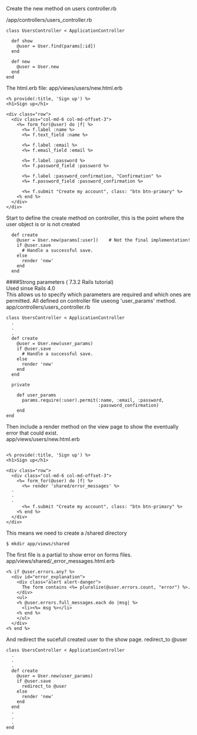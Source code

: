 Create the new method on users controller.rb

/app/controllers/users_controller.rb   
```  
class UsersController < ApplicationController

  def show
    @user = User.find(params[:id])
  end

  def new
    @user = User.new
  end
end
```  

The html.erb file:
app/views/users/new.html.erb   
```   
<% provide(:title, 'Sign up') %>
<h1>Sign up</h1>

<div class="row">
  <div class="col-md-6 col-md-offset-3">
    <%= form_for(@user) do |f| %>
      <%= f.label :name %>
      <%= f.text_field :name %>

      <%= f.label :email %>
      <%= f.email_field :email %>

      <%= f.label :password %>
      <%= f.password_field :password %>

      <%= f.label :password_confirmation, "Confirmation" %>
      <%= f.password_field :password_confirmation %>

      <%= f.submit "Create my account", class: "btn btn-primary" %>
    <% end %>
  </div>
</div>

```   

Start to define the create method on controller, this is the point where the user object is or is not created   
```  
  def create
    @user = User.new(params[:user])    # Not the final implementation!
    if @user.save
      # Handle a successful save.
    else
      render 'new'
    end
  end

```  

####Strong parameters ( 7.3.2 Rails tutorial)   
Used sinse Rails 4.0   
This allows us to specify which parameters are required and which ones are permitted. All defined on controller file useong 'user_params' method.   
app/controllers/users_controller.rb   
```  
class UsersController < ApplicationController
  .
  .
  .
  def create
    @user = User.new(user_params)
    if @user.save
      # Handle a successful save.
    else
      render 'new'
    end
  end

  private

    def user_params
      params.require(:user).permit(:name, :email, :password,
                                   :password_confirmation)
    end
end
```   

Then include a render method on the view page to show the eventually error that could exist.  
app/views/users/new.html.erb

```  

<% provide(:title, 'Sign up') %>
<h1>Sign up</h1>

<div class="row">
  <div class="col-md-6 col-md-offset-3">
    <%= form_for(@user) do |f| %>
      <%= render 'shared/error_messages' %>
  ·
  ·
  ·
      <%= f.submit "Create my account", class: "btn btn-primary" %>
    <% end %>
  </div>
</div>
```   

This means we need to create a /shared directory   
```
$ mkdir app/views/shared   
```  
The first file is a partial to show error on forms files.   
app/views/shared/_error_messages.html.erb   
```   
<% if @user.errors.any? %>
  <div id="error_explanation">
    <div class="alert alert-danger">
      The form contains <%= pluralize(@user.errors.count, "error") %>.
    </div>
    <ul>
    <% @user.errors.full_messages.each do |msg| %>
      <li><%= msg %></li>
    <% end %>
    </ul>
  </div>
<% end %>
```  

And redirect the sucefull created user to the show page.   redirect_to @user   
```   
class UsersController < ApplicationController
  .
  .
  .
  def create
    @user = User.new(user_params)
    if @user.save
      redirect_to @user
    else
      render 'new'
    end
  end
  .
  .
  .
end
```   

